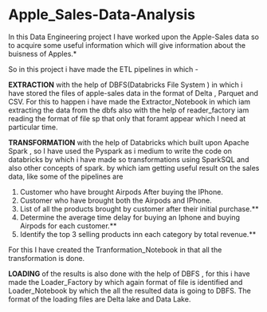 # Apple_Sales-Data-Analysis

In this Data Engineering project I have worked upon the Apple-Sales data so to acquire some useful information which will give information about the buisness of Apples.*

So in this project i have made the ETL pipelines in which -

**EXTRACTION** with the help of DBFS(Databricks File System  ) in which i have stored the files of apple-sales data in the format of Delta , Parquet and CSV.
For this to happen i have made the Extractor_Notebook in which iam extracting the data from the dbfs also with the help of reader_factory iam reading the format of file sp that only that foramt appear which
I need at particular time.

**TRANSFORMATION** with the help of Databricks which built upon Apache Spark , so I have used the Pyspark as i medium to write the code on databricks by which i have made so transformations using SparkSQL and also other concepts of spark. 
by which iam getting useful result on the sales data, like some of the pipelines are

1) Customer who have brought Airpods After buying the IPhone.
2) Customer who have brought both the Airpods and IPhone.
3) List of all the products brought by customer after their initial purchase.**
4) Determine the average time delay for buying an Iphone and buying Airpods for each customer.**
5) Identify the top 3 selling products inn each category by total revenue.**

For this I have created the Tranformation_Notebook in that all the transformation is done.


**LOADING** of the results is also done with the help of DBFS , for this i have made the Loader_Factory by which again format of file is identified and Loader_Notebook by which the all the resulted data is going to DBFS. 
The format of the loading files are Delta lake and Data Lake. 

